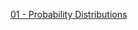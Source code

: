 [01 - Probability Distributions](https://github.com/yangshiteng/StatQuest-Study-Notes/blob/main/Notes/01%20-%20Probability%20Distributions.md)

